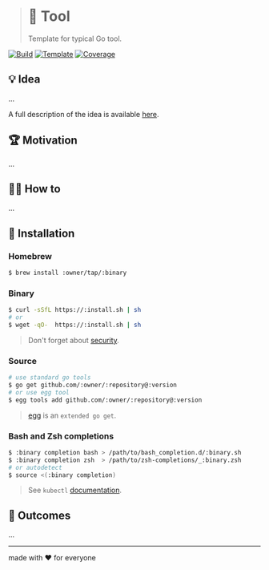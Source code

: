 > # 🧩 Tool
>
> Template for typical Go tool.

[![Build][build.icon]][build.page]
[![Template][template.icon]][template.page]
[![Coverage][coverage.icon]][coverage.page]

## 💡 Idea

...

A full description of the idea is available [here][design.page].

## 🏆 Motivation

...

## 🤼‍♂️ How to

...

## 🧩 Installation

### Homebrew

```bash
$ brew install :owner/tap/:binary
```

### Binary

```bash
$ curl -sSfL https://:install.sh | sh
# or
$ wget -qO-  https://:install.sh | sh
```

> Don't forget about [security](https://www.idontplaydarts.com/2016/04/detecting-curl-pipe-bash-server-side/).

### Source

```bash
# use standard go tools
$ go get github.com/:owner/:repository@:version
# or use egg tool
$ egg tools add github.com/:owner/:repository@:version
```

> [egg][] is an `extended go get`.

### Bash and Zsh completions

```bash
$ :binary completion bash > /path/to/bash_completion.d/:binary.sh
$ :binary completion zsh  > /path/to/zsh-completions/_:binary.zsh
# or autodetect
$ source <(:binary completion)
```

> See `kubectl` [documentation](https://kubernetes.io/docs/tasks/tools/install-kubectl/#enabling-shell-autocompletion).

## 🤲 Outcomes

...

---

made with ❤️ for everyone

[build.page]:       https://travis-ci.com/:owner/:repository
[build.icon]:       https://travis-ci.com/:owner/:repository.svg?branch=master
[coverage.page]:    https://codeclimate.com/github/:owner/:repository/test_coverage
[coverage.icon]:    https://api.codeclimate.com/v1/badges/:id/test_coverage
[design.page]:      https://www.notion.so/33715348cc114ea79dd350a25d16e0b0?r=0b753cbf767346f5a6fd51194829a2f3
[promo.page]:       https://github.com/:owner/:repository
[template.page]:    https://github.com/octomation/go-tool
[template.icon]:    https://img.shields.io/badge/template-go--tool-blue

[egg]:              https://github.com/kamilsk/egg
